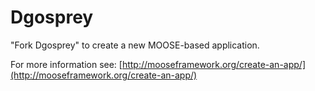 Dgosprey
=====

"Fork Dgosprey" to create a new MOOSE-based application.

For more information see: [http://mooseframework.org/create-an-app/](http://mooseframework.org/create-an-app/)
